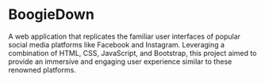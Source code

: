 # BoogieDown
A web application that replicates the familiar user interfaces of popular social media platforms like Facebook and Instagram. Leveraging a combination of HTML, CSS, JavaScript, and Bootstrap, this project aimed to provide an immersive and engaging user experience similar to these renowned platforms.
